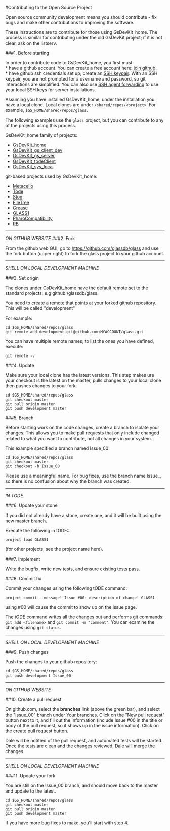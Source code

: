 #Contributing to the Open Source Project

Open source community development means you should contribute - fix bugs and make other contributions to improving the software.

These instructions are to contribute for those using GsDevKit_home.  The process is similar for contributing 
under the old GsDevKit project; if it is not clear, ask on the listserv.

###1. Before starting

In order to contribute code to GsDevKit_home, you first must:   
      * have a github account.  You can create a free account here: [join github][2].   
      * have github ssh credentials set up; create an [SSH keypair][5]. With an SSH keypair, you are not prompted for a username and password, so git interactions are simplified. You can also use [SSH agent forwarding][6] to use your local SSH keys for server installations.   

Assuming you have installed GsDevKit_home, under the installation you have a local clone.  Local clones are under `/shared/repos/<project>`.  For example, `$GS_HOME/shared/repos/glass`.

The following examples use the `glass` project, but you can contribute to any of the projects using this process. 

GsDevKit_home family of projects:
 - [GsDevKit_home][15]
 - [GsDevKit_gs_client_dev][16]
 - [GsDevKit_gs_server][17]
 - [GsDevKit_todeClient][18]
 - [GsDevKit_sys_local][19]

git-based projects used by GsDevKit_home:
 - [Metacello][20]
 - [Tode][21]
 - [Ston][22]
 - [FileTree][23]
 - [Grease][24]
 - [GLASS1][25]
 - [PharoCompatibility][26]
 - [RB][27]


---
*ON GITHUB WEBSITE*
###2. Fork

From the github web GUI, go to 
https://github.com/glassdb/glass
and use the fork button (upper right) to fork the glass project to your github account. 

---
*SHELL ON LOCAL DEVELOPMENT MACHINE*

###3. Set origin

The clones under GsDevKit_home have the default remote set to the standard projects; e.g github:/glassdb/glass.  

You need to create a remote that points at your forked github repository.  
This will be called "development"

For example:
```
cd $GS_HOME/shared/repos/glass
git remote add development git@github.com:MYACCOUNT/glass.git
```
You can have multiple remote names; to list the ones you have defined, execute:

```
git remote -v
```

###4. Update

Make sure your local clone has the latest versions.  This step makes ure your checkout is the latest on the master, pulls changes to your local clone then pushes changes to your fork.

```
cd $GS_HOME/shared/repos/glass
git checkout master
git pull origin master
git push development master
```

###5. Branch 

Before starting work on the code changes, create a branch to isolate your changes.  This allows you to make pull requests that only include changed related to what you want to contribute, not all changes in your system.

This example specified a branch named Issue_00:
```
cd $GS_HOME/shared/repos/glass
git checkout master
git checkout -b Issue_00
```
Please use a meaningful name.  For bug fixes, use the branch name Issue_<bugNumber>, so there is no confusion about why the branch was created.

--- 
*IN TODE*

###6. Update your stone

If you did not already have a stone, create one, and it will be built using the new master branch.

Execute the following in tODE::

```
project load GLASS1  
```
(for other projects, see the project name here).

###7. Implement

Write the bugfix, write new tests, and ensure existing tests pass.

###8. Commit fix

Commit your changes using the following tODE command:
    
```
project commit --message'`Issue #00: description of change` GLASS1
```

using #00 will cause the commit to show up on the issue page.

The tODE command writes all the changes out and performs git commands: `git add <filename>` and 
`git commit -m "comment"`.  You can examine the changes using `git status`.
     
---
*SHELL ON LOCAL DEVELOPMENT MACHINE*

###9. Push changes

Push the changes to your github repository:

```
cd $GS_HOME/shared/repos/glass
git push development Issue_00
```

---
*ON GITHUB WEBSITE*

##10. Create a pull request

On github.com, select the **branches** link (above the green bar), and select the "Issue_00" branch under Your branches. Click on the "New pull request" button next to it, and fill out the information (include Issue #00 in the title or body of the pull request, so it shows up in the issue information).  Click on the create pull request button.

Dale will be notified of the pull request, and automated tests will be started. Once the tests are clean and the changes reviewed, Dale will merge the changes.

---
*SHELL ON LOCAL DEVELOPMENT MACHINE*

###11. Update your fork

You are still on the Issue_00 branch, and should move back to the master and update to the latest.

```
cd $GS_HOME/shared/repos/glass
git checkout master
git pull origin master
git push development master
```

If you have more bug fixes to make, you'll start with step 4.  



[2]: https://github.com/
[5]: https://help.github.com/articles/generating-ssh-keys/
[6]: https://developer.github.com/guides/using-ssh-agent-forwarding/

[15]: https://github.com/GsDevKit/GsDevKit_home
[16]: https://github.com/GsDevKit/GsDevKit_gs_client_dev
[17]: https://github.com/GsDevKit/GsDevKit_gs_server
[18]: https://github.com/GsDevKit/GsDevKit_todeClient
[19]: https://github.com/GsDevKit/GsDevKit_sys_local
[20]: https://github.com/dalehenrich/metacello-work
[21]: https://github.com/dalehenrich/tode
[22]: https://github.com/GsDevKit/ston
[23]: https://github.com/dalehenrich/filetree
[24]: https://github.com/GsDevKit/Grease
[25]: https://github.com/glassdb
[26]: https://github.com/glassdb/PharoCompatibility
[27]: https://github.com/dalehenrich/rb
